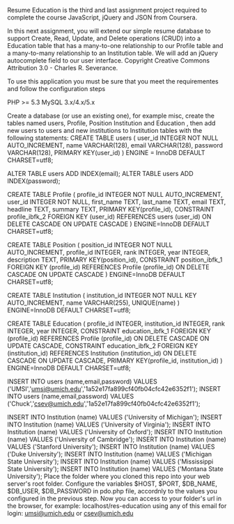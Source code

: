 Resume Education is the third and last assignment project required to complete the course JavaScript, jQuery and JSON from Coursera.

In this next assignment, you will extend our simple resume database to support Create, Read, Update, and Delete operations (CRUD) into a Education table that has a many-to-one relationship to our Profile table and a many-to-many relationship to an Institution table. We will add an jQuery autocomplete field to our user interface. Copyright Creative Commons Attribution 3.0 - Charles R. Severance.

To use this application you must be sure that you meet the requirementes and follow the configuration steps

PHP >= 5.3
MySQL 3.x/4.x/5.x

Create a database (or use an existing one), for example misc, create the tables named users, Profile, Position Institution and Education , then add new users to users and new institutions to Institution tables with the following statements:
CREATE TABLE users (
  user_id INTEGER NOT NULL AUTO_INCREMENT,
  name VARCHAR(128),
  email VARCHAR(128),
  password VARCHAR(128),
  PRIMARY KEY(user_id)
) ENGINE = InnoDB DEFAULT CHARSET=utf8;

ALTER TABLE users ADD INDEX(email);
ALTER TABLE users ADD INDEX(password);

CREATE TABLE Profile (
  profile_id INTEGER NOT NULL AUTO_INCREMENT,
  user_id INTEGER NOT NULL,
  first_name TEXT,
  last_name TEXT,
  email TEXT,
  headline TEXT,
  summary TEXT,
  PRIMARY KEY(profile_id),
  CONSTRAINT profile_ibfk_2
  FOREIGN KEY (user_id)
  REFERENCES users (user_id)
  ON DELETE CASCADE ON UPDATE CASCADE
) ENGINE=InnoDB DEFAULT CHARSET=utf8;

CREATE TABLE Position (
  position_id INTEGER NOT NULL AUTO_INCREMENT,
  profile_id INTEGER,
  rank INTEGER,
  year INTEGER,
  description TEXT,
  PRIMARY KEY(position_id),
  CONSTRAINT position_ibfk_1
    FOREIGN KEY (profile_id)
    REFERENCES Profile (profile_id)
    ON DELETE CASCADE ON UPDATE CASCADE
) ENGINE=InnoDB DEFAULT CHARSET=utf8;

CREATE TABLE Institution (
  institution_id INTEGER NOT NULL KEY AUTO_INCREMENT,
  name VARCHAR(255),
  UNIQUE(name)
) ENGINE=InnoDB DEFAULT CHARSET=utf8;

CREATE TABLE Education (
  profile_id INTEGER,
  institution_id INTEGER,
  rank INTEGER,
  year INTEGER,
  CONSTRAINT education_ibfk_1
    FOREIGN KEY (profile_id)
    REFERENCES Profile (profile_id)
    ON DELETE CASCADE ON UPDATE CASCADE,
  CONSTRAINT education_ibfk_2
    FOREIGN KEY (institution_id)
    REFERENCES Institution (institution_id)
    ON DELETE CASCADE ON UPDATE CASCADE,
  PRIMARY KEY(profile_id, institution_id)
) ENGINE=InnoDB DEFAULT CHARSET=utf8;

INSERT INTO users (name,email,password)
VALUES ('UMSI','umsi@umich.edu','1a52e17fa899cf40fb04cfc42e6352f1');
INSERT INTO users (name,email,password) 
VALUES ('Chuck','csev@umich.edu','1a52e17fa899cf40fb04cfc42e6352f1');

INSERT INTO Institution (name) VALUES ('University of Michigan');
INSERT INTO Institution (name) VALUES ('University of Virginia');
INSERT INTO Institution (name) VALUES ('University of Oxford');
INSERT INTO Institution (name) VALUES ('University of Cambridge');
INSERT INTO Institution (name) VALUES ('Stanford University');
INSERT INTO Institution (name) VALUES ('Duke University');
INSERT INTO Institution (name) VALUES ('Michigan State University');
INSERT INTO Institution (name) VALUES ('Mississippi State University');
INSERT INTO Institution (name) VALUES ('Montana State University');
Place the folder where you cloned this repo into your web server's root folder.
Configure the variables $HOST, $PORT, $DB_NAME, $DB_USER, $DB_PASSWORD in pdo.php file, accordnly to the values you configured in the previous step.
Now you can access to your folder's url in the browser, for example: localhost/res-education using any of this email for login: umsi@umich.edu or csev@umich.edu